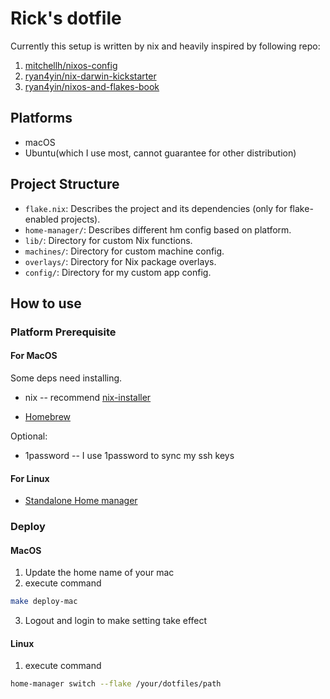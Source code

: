 # Rick's dotfile

Currently this setup is written by nix and heavily inspired by following repo:

1. [mitchellh/nixos-config](https://github.com/mitchellh/nixos-config)
2. [ryan4yin/nix-darwin-kickstarter](https://github.com/ryan4yin/nix-darwin-kickstarter)
3. [ryan4yin/nixos-and-flakes-book](https://github.com/ryan4yin/nixos-and-flakes-book)

## Platforms

- macOS
- Ubuntu(which I use most, cannot guarantee for other distribution)

## Project Structure

- `flake.nix`: Describes the project and its dependencies (only for flake-enabled projects).
- `home-manager/`: Describes different hm config based on platform.
- `lib/`: Directory for custom Nix functions.
- `machines/`: Directory for custom machine config.
- `overlays/`: Directory for Nix package overlays.
- `config/`: Directory for my custom app config.

## How to use

### Platform Prerequisite

#### For MacOS

Some deps need installing.

- nix -- recommend [nix-installer](https://github.com/DeterminateSystems/nix-installer)

- [Homebrew](https://brew.sh/)

Optional:

- 1password -- I use 1password to sync my ssh keys

#### For Linux

- [Standalone Home manager](https://nix-community.github.io/home-manager/index.xhtml#sec-flakes-standalone)

### Deploy

#### MacOS

1. Update the home name of your mac
2. execute command

```bash
make deploy-mac
```

3. Logout and login to make setting take effect

#### Linux

1. execute command

```bash
home-manager switch --flake /your/dotfiles/path
```
